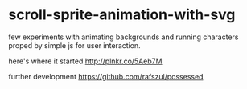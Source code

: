 # scroll-sprite-animation-with-svg
few experiments with animating backgrounds and running characters proped by simple js for user interaction.

here's where it started http://plnkr.co/5Aeb7M

further development https://github.com/rafszul/possessed
